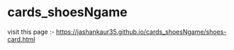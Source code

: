 # cards_shoesNgame
visit this page :-
 https://jashankaur35.github.io/cards_shoesNgame/shoes-card.html
